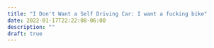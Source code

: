 ```yaml
---
title: "I Don't Want a Self Driving Car: I want a fucking bike"
date: 2022-01-17T22:22:08-06:00
description: ""
draft: true
---
```

